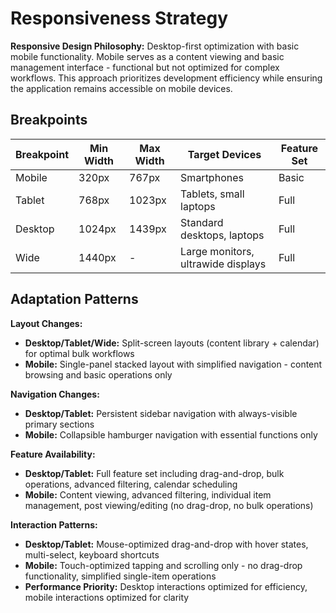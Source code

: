 # Responsiveness Strategy

**Responsive Design Philosophy:** Desktop-first optimization with basic mobile functionality. Mobile serves as a content viewing and basic management interface - functional but not optimized for complex workflows. This approach prioritizes development efficiency while ensuring the application remains accessible on mobile devices.

## Breakpoints

| Breakpoint | Min Width | Max Width | Target Devices                     | Feature Set |
| ---------- | --------- | --------- | ---------------------------------- | ----------- |
| Mobile     | 320px     | 767px     | Smartphones                        | Basic       |
| Tablet     | 768px     | 1023px    | Tablets, small laptops             | Full        |
| Desktop    | 1024px    | 1439px    | Standard desktops, laptops         | Full        |
| Wide       | 1440px    | -         | Large monitors, ultrawide displays | Full        |

## Adaptation Patterns

**Layout Changes:**

- **Desktop/Tablet/Wide:** Split-screen layouts (content library + calendar) for optimal bulk workflows
- **Mobile:** Single-panel stacked layout with simplified navigation - content browsing and basic operations only

**Navigation Changes:**

- **Desktop/Tablet:** Persistent sidebar navigation with always-visible primary sections
- **Mobile:** Collapsible hamburger navigation with essential functions only

**Feature Availability:**

- **Desktop/Tablet:** Full feature set including drag-and-drop, bulk operations, advanced filtering, calendar scheduling
- **Mobile:** Content viewing, advanced filtering, individual item management, post viewing/editing (no drag-drop, no bulk operations)

**Interaction Patterns:**

- **Desktop/Tablet:** Mouse-optimized drag-and-drop with hover states, multi-select, keyboard shortcuts
- **Mobile:** Touch-optimized tapping and scrolling only - no drag-drop functionality, simplified single-item operations
- **Performance Priority:** Desktop interactions optimized for efficiency, mobile interactions optimized for clarity
